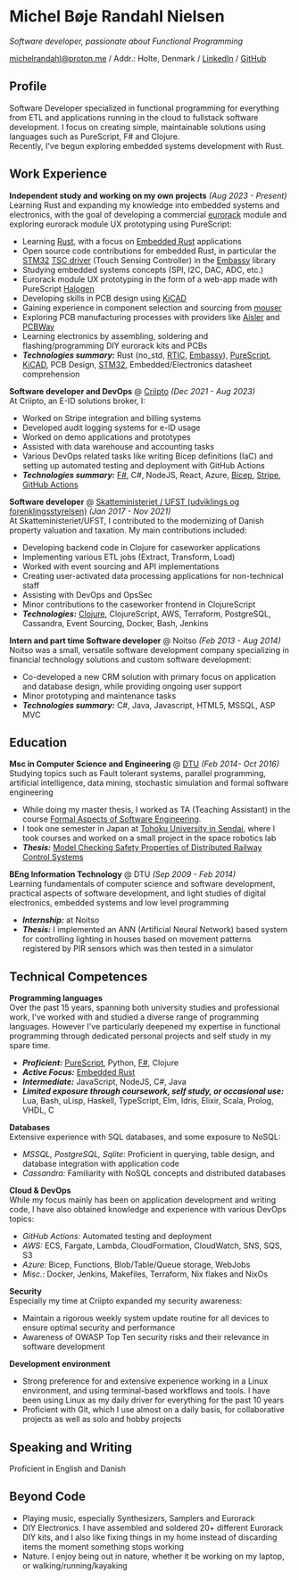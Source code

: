 # Michel Bøje Randahl Nielsen

_Software developer, passionate about Functional Programming_

michelrandahl@proton.me / Addr.: Holte, Denmark / [LinkedIn](https://linkedin.com/in/michel-randahl) / [GitHub](https://github.com/michelrandahl)

## Profile
Software Developer specialized in functional programming for everything from ETL and applications running in the cloud to fullstack software development. I focus on creating simple, maintainable solutions using languages such as PureScript, F# and Clojure.<br>
Recently, I've begun exploring embedded systems development with Rust.

## Work Experience
**Independent study and working on my own projects** _(Aug 2023 - Present)_<br>
Learning Rust and expanding my knowledge into embedded systems and electronics, with the goal of developing a commercial [eurorack](https://en.wikipedia.org/wiki/Eurorack) module and exploring eurorack module UX prototyping using PureScript:
- Learning [Rust](https://www.rust-lang.org/), with a focus on [Embedded Rust](https://www.rust-lang.org/what/embedded) applications
- Open source code contributions for embedded Rust, in particular the [STM32](https://www.st.com/en/microcontrollers-microprocessors/stm32-32-bit-arm-cortex-mcus.html) [TSC driver](https://wiki.st.com/stm32mcu/wiki/Introduction_to_touch_sensing_with_STM32) (Touch Sensing Controller) in the [Embassy](https://github.com/embassy-rs/embassy) library
- Studying embedded systems concepts (SPI, I2C, DAC, ADC, etc.)
- Eurorack module UX prototyping in the form of a web-app made with PureScript [Halogen](https://purescript-halogen.github.io/purescript-halogen/)
- Developing skills in PCB design using [KiCAD](https://www.kicad.org/)
- Gaining experience in component selection and sourcing from [mouser](https://www.mouser.dk/)
- Exploring PCB manufacturing processes with providers like [Aisler](https://aisler.net/) and [PCBWay](https://www.pcbway.com/)
- Learning electronics by assembling, soldering and flashing/programming DIY eurorack kits and PCBs
- **_Technologies summary:_** Rust (no_std, [RTIC](https://github.com/rtic-rs/rtic), [Embassy](https://embassy.dev/)), [PureScript](https://www.purescript.org/), [KiCAD](https://www.kicad.org/), PCB Design, [STM32](https://www.st.com/en/microcontrollers-microprocessors/stm32-32-bit-arm-cortex-mcus.html), Embedded/Electronics datasheet comprehension

**Software developer and DevOps** @ [Criipto](https://criipto.com) _(Dec 2021 - Aug 2023)_<br>
At Criipto, an E-ID solutions broker, I:
- Worked on Stripe integration and billing systems
- Developed audit logging systems for e-ID usage
- Worked on demo applications and prototypes
- Assisted with data warehouse and accounting tasks
- Various DevOps related tasks like writing Bicep definitions (IaC) and setting up automated testing and deployment with GitHub Actions
- **_Technologies summary:_** [F#](https://dotnet.microsoft.com/en-us/languages/fsharp), C#, NodeJS, React, Azure, [Bicep](https://learn.microsoft.com/en-us/azure/azure-resource-manager/bicep/overview?tabs=bicep), [Stripe](https://stripe.com/en-dk), [GitHub Actions](https://docs.github.com/en/actions)

**Software developer** @ [Skatteministeriet / UFST (udviklings og forenklingsstyrelsen)](https://www.ufst.dk/) _(Jan 2017 - Nov 2021)_<br>
At Skatteministeriet/UFST, I contributed to the modernizing of Danish property valuation and taxation. My main contributions included:
- Developing backend code in Clojure for caseworker applications
- Implementing various ETL jobs (Extract, Transform, Load)
- Worked with event sourcing and API implementations
- Creating user-activated data processing applications for non-technical staff
- Assisting with DevOps and OpsSec
- Minor contributions to the caseworker frontend in ClojureScript
- **_Technologies:_** [Clojure](https://clojure.org/), ClojureScript, AWS, Terraform, PostgreSQL, Cassandra, Event Sourcing, Docker, Bash, Jenkins

**Intern and part time Software developer** @ Noitso _(Feb 2013 - Aug 2014)_<br>
Noitso was a small, versatile software development company specializing in financial technology solutions and custom software development:
- Co-developed a new CRM solution with primary focus on application and database design, while providing ongoing user support
- Minor prototyping and maintenance tasks
- **_Technologies summary:_** C#, Java, Javascript, HTML5, MSSQL, ASP MVC

## Education

**Msc in Computer Science and Engineering** @ [DTU](https://www.dtu.dk/english/education/msc/programmes/computer_science_and_engineering) _(Feb 2014- Oct 2016)_<br>
Studying topics such as Fault tolerant systems, parallel programming, artificial intelligence, data mining, stochastic simulation and formal software engineering
- While doing my master thesis, I worked as TA (Teaching Assistant) in the course [Formal Aspects of Software Engineering](https://kurser.dtu.dk/course/02263).
- I took one semester in Japan at [Tohoku University in Sendai](https://www.eng.tohoku.ac.jp/english/), where I took courses and worked on a small project in the space robotics lab
- **_Thesis:_** [Model Checking Safety Properties of Distributed Railway Control Systems](http://www2.imm.dtu.dk/pubdb/edoc/imm6955.pdf)

**BEng Information Technology** @ DTU _(Sep 2009 - Feb 2014)_<br>
Learning fundamentals of computer science and software development, practical aspects of software development, and light studies of digital electronics, embedded systems and low level programming
- **_Internship:_** at Noitso
- **_Thesis:_** I implemented an ANN (Artificial Neural Network) based system for controlling lighting in houses based on movement patterns registered by PIR sensors which was then tested in a simulator

## Technical Competences
**Programming languages**<br>
Over the past 15 years, spanning both university studies and professional work, I've worked with and studied a diverse range of programming languages. However I've particularly deepened my expertise in functional programming through dedicated personal projects and self study in my spare time.
- **_Proficient:_** [PureScript](https://www.purescript.org/), Python, [F#](https://fsharp.org/), Clojure
- **_Active Focus:_** [Embedded Rust](https://www.rust-lang.org/what/embedded)
- **_Intermediate:_** JavaScript, NodeJS, C#, Java
- **_Limited exposure through coursework, self study, or occasional use:_** Lua, Bash, uLisp, Haskell, TypeScript, Elm, Idris, Elixir, Scala, Prolog, VHDL, C

**Databases**<br>
Extensive experience with SQL databases, and some exposure to NoSQL:
- *MSSQL, PostgreSQL, Sqlite:* Proficient in querying, table design, and database integration with application code
- *Cassandra:* Familiarity with NoSQL concepts and distributed databases

**Cloud & DevOps**<br>
While my focus mainly has been on application development and writing code, I have also obtained knowledge and experience with various DevOps topics:
- *GitHub Actions:* Automated testing and deployment
- *AWS:* ECS, Fargate, Lambda, CloudFormation, CloudWatch, SNS, SQS, S3
- *Azure:* Bicep, Functions, Blob/Table/Queue storage, WebJobs
- *Misc.:* Docker, Jenkins, Makefiles, Terraform, Nix flakes and NixOs

**Security**<br>
Especially my time at Criipto expanded my security awareness:
- Maintain a rigorous weekly system update routine for all devices to ensure optimal security and performance
- Awareness of OWASP Top Ten security risks and their relevance in software development

**Development environment**
- Strong preference for and extensive experience working in a Linux environment, and using terminal-based workflows and tools. I have been using Linux as my daily driver for everything for the past 10 years
- Proficient with Git, which I use almost on a daily basis, for collaborative projects as well as solo and hobby projects

## Speaking and Writing
Proficient in English and Danish

## Beyond Code
- Playing music, especially Synthesizers, Samplers and Eurorack
- DIY Electronics. I have assembled and soldered 20+ different Eurorack DIY kits, and I also like fixing things in my home instead of discarding items the moment something stops working
- Nature. I enjoy being out in nature, whether it be working on my laptop, or walking/running/kayaking
